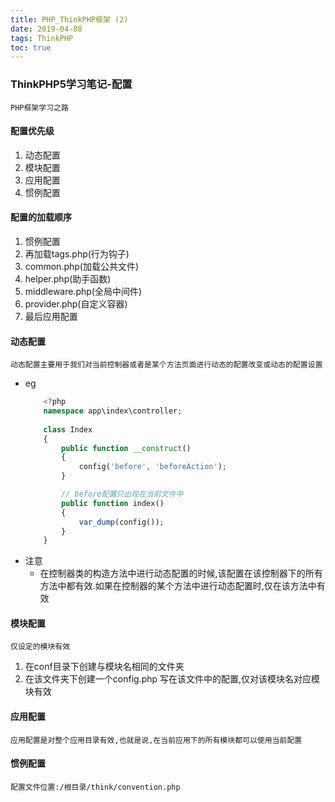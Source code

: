 ```yaml
---
title: PHP_ThinkPHP框架 (2)
date: 2019-04-08
tags: ThinkPHP
toc: true
---
```


### ThinkPHP5学习笔记-配置
    PHP框架学习之路

<!-- more -->

#### 配置优先级
1. 动态配置
2. 模块配置
3. 应用配置
4. 惯例配置

#### 配置的加载顺序
1. 惯例配置
2. 再加载tags.php(行为钩子)
3. common.php(加载公共文件)
4. helper.php(助手函数)
5. middleware.php(全局中间件)
6. provider.php(自定义容器)
7. 最后应用配置

#### 动态配置
    动态配置主要用于我们对当前控制器或者是某个方法页面进行动态的配置改变或动态的配置设置
- eg
    ```php
        <?php 
        namespace app\index\controller;
        
        class Index
        {
            public function __construct()
            {
                config('before', 'beforeAction');
            }

            // before配置只出现在当前文件中
            public function index()
            {
                var_dump(config());
            }
        }
    ```
- 注意
    * 在控制器类的构造方法中进行动态配置的时候,该配置在该控制器下的所有方法中都有效.如果在控制器的某个方法中进行动态配置时,仅在该方法中有效

#### 模块配置
    仅设定的模块有效
1. 在conf目录下创建与模块名相同的文件夹
2. 在该文件夹下创建一个config.php 写在该文件中的配置,仅对该模块名对应模块有效

#### 应用配置
    应用配置是对整个应用目录有效,也就是说,在当前应用下的所有模块都可以使用当前配置

#### 惯例配置
    配置文件位置:/根目录/think/convention.php

